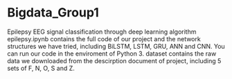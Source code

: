 # Bigdata_Group1
Epilepsy EEG signal classification through deep learning algorithm
epilepsy.ipynb contains the full code of our project and the network structures we have tried, including BiLSTM, LSTM, GRU, ANN and CNN. You can run our code in the enviroment of Python 3.
dataset contains the raw data we downloaded from the descirption document of project, including 5 sets of F, N, O, S and Z.
